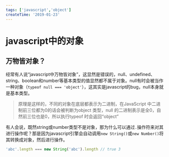 ```yaml
---
tags: ['javascript','object']
createTime: '2019-01-23'
---
```

# javascript中的对象

## 万物皆对象？

经常有人说“javascript中万物皆对象”，这显然是错误的，null、undefined、string、boolean和number等基本类型的值显然都不属于对象。null有时会被当作一种对象（`typeof null === 'object'`），这其实是javascript的bug，null本身就是基本类型。
>原理是这样的，不同的对象在底层都表示为二进制，在JavaScript 中二进制前三位都为0的话会被判断为object 类型，null 的二进制表示是全0，自然前三位也是0，所以执行typeof 时会返回“object”

有人会说，既然string或number类型不是对象，那为什么可以通过`.`操作符来对其进行操作呢？那是因为javascript引擎会自动调用`new String()`或`new Number()`将其转换成对象，然后进行操作。
```javascript
'abc'.length === new String('abc').length // true 3
```

